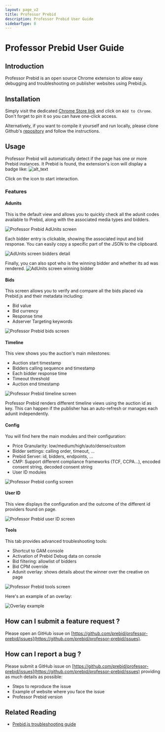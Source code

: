 ```yaml
---
layout: page_v2
title: Professor Prebid
description: Professor Prebid User Guide
sidebarType: 8
---
```


# Professor Prebid User Guide

## Introduction

Professor Prebid is an open source Chrome extension to allow easy debugging and troubleshooting on publisher websites using Prebid.js.

## Installation

Simply visit the dedicated [Chrome Store link](https://chrome.google.com/webstore/detail/professor-prebid-v02/kdnllijdimhbledmfdbljampcdphcbdc) and click on `Add to Chrome`. Don't forget to pin it so you can have one-click access.

Alternatively, if you want to compile it yourself and run locally, please clone Github's [repository](https://github.com/prebid/professor-prebid) and follow the instructions.

## Usage

Professor Prebid will automatically detect if the page has one or more Prebid instances. It Prebid is found, the extension's icon will display a badge like: ![alt_text](/assets/images/tools/professor-prebid-icon.png)

Click on the icon to start interaction.

### Features

#### Adunits

This is the default view and allows you to quickly check all the adunit codes available to Prebid, along with the associated media types and bidders. 

![Professor Prebid AdUnits screen](/assets/images/tools/professor-prebid-2.png)


Each bidder entry is clickable, showing the associated input and bid response. You can easily copy a specific part of the JSON to the clipboard.

![AdUnits screen bidders detail](/assets/images/tools/professor-prebid-3.png)


Finally, you can also spot who is the winning bidder and whether its ad was rendered.
![AdUnits screen winning bidder](/assets/images/tools/professor-prebid-4.png)

#### Bids

This screen allows you to verify and compare all the bids placed via Prebid.js and their metadata including:

* Bid value
* Bid currency
* Response time
* Adserver Targeting keywords

![Professor Prebid bids screen](/assets/images/tools/professor-prebid-5.png)

#### Timeline

This view shows you the auction's main milestones:

* Auction start timestamp
* Bidders calling sequence and timestamp
* Each bidder response time
* Timeout threshold
* Auction end timestamp

![Professor Prebid timeline screen](/assets/images/tools/professor-prebid-6.png)

Professor Prebid renders different timeline views using the auction id as key. This can happen if the publisher has an auto-refresh or manages each adunit independently.

#### Config

You will find here the main modules and their configuration:

* Price Granularity: low/medium/high/auto/dense/custom
* Bidder settings: calling order, timeout, …
* Prebid Server: id, bidders, endpoints, …
* CMP: Support different compliance frameworks (TCF, CCPA...), encoded consent string, decoded consent string
* User ID modules

![Professor Prebid config screen](/assets/images/tools/professor-prebid-7.png)

#### User ID

This view displays the configuration and the outcome of the different id providers found on page.

![Professor Prebid user ID screen](/assets/images/tools/professor-prebid-8.png)

#### Tools

This tab provides advanced troubleshooting tools:

* Shortcut to GAM console
* Activation of Prebid Debug data on console
* Bid filtering: allowlist of bidders
* Bid CPM override
* Adunit overlay: shows details about the winner over the creative on page

![Professor Prebid tools screen](/assets/images/tools/professor-prebid-9.png)

Here's an example of an overlay:

![Overlay example](/assets/images/tools/professor-prebid-10.png)

## How can I submit a feature request ?

Please open an GitHub issue on [https://github.com/prebid/professor-prebid/issues](https://github.com/prebid/professor-prebid/issues).

## How can I report a bug ?

Please submit a GitHub issue on [https://github.com/prebid/professor-prebid/issues](https://github.com/prebid/professor-prebid/issues) providing as much details as possible:
* Steps to reproduce the issue
* Example of website where you face the issue
* Professor Prebid version

## Related Reading
- [Prebid.js troubleshooting guide](/troubleshooting/troubleshooting-guide.html)
